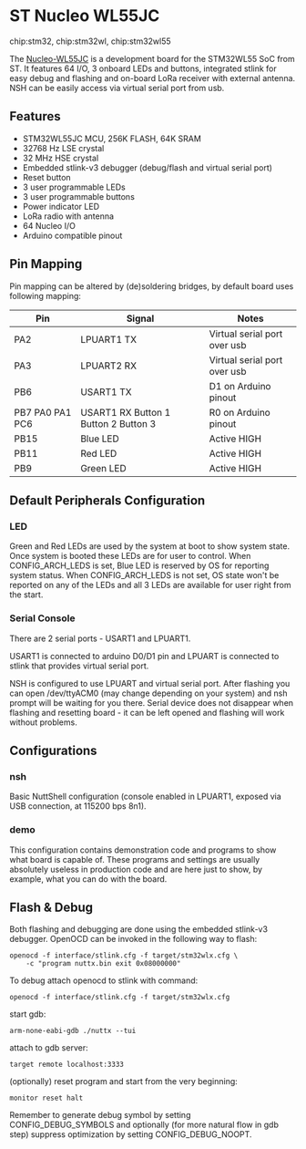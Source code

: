 # ST Nucleo WL55JC

<div class="tags">

chip:stm32, chip:stm32wl, chip:stm32wl55

</div>

The
[Nucleo-WL55JC](https://www.st.com/en/evaluation-tools/nucleo-wl55jc.html)
is a development board for the STM32WL55 SoC from ST. It features 64
I/O, 3 onboard LEDs and buttons, integrated stlink for easy debug and
flashing and on-board LoRa receiver with external antenna. NSH can be
easily access via virtual serial port from usb.

## Features

  - STM32WL55JC MCU, 256K FLASH, 64K SRAM
  - 32768 Hz LSE crystal
  - 32 MHz HSE crystal
  - Embedded stlink-v3 debugger (debug/flash and virtual serial port)
  - Reset button
  - 3 user programmable LEDs
  - 3 user programmable buttons
  - Power indicator LED
  - LoRa radio with antenna
  - 64 Nucleo I/O
  - Arduino compatible pinout

## Pin Mapping

Pin mapping can be altered by (de)soldering bridges, by default board
uses following mapping:

| Pin             | Signal                               | Notes                        |
| --------------- | ------------------------------------ | ---------------------------- |
| PA2             | LPUART1 TX                           | Virtual serial port over usb |
| PA3             | LPUART2 RX                           | Virtual serial port over usb |
| PB6             | USART1 TX                            | D1 on Arduino pinout         |
| PB7 PA0 PA1 PC6 | USART1 RX Button 1 Button 2 Button 3 | R0 on Arduino pinout         |
| PB15            | Blue LED                             | Active HIGH                  |
| PB11            | Red LED                              | Active HIGH                  |
| PB9             | Green LED                            | Active HIGH                  |

## Default Peripherals Configuration

### LED

Green and Red LEDs are used by the system at boot to show system state.
Once system is booted these LEDs are for user to control. When
CONFIG\_ARCH\_LEDS is set, Blue LED is reserved by OS for reporting
system status. When CONFIG\_ARCH\_LEDS is not set, OS state won't be
reported on any of the LEDs and all 3 LEDs are available for user right
from the start.

### Serial Console

There are 2 serial ports - USART1 and LPUART1.

USART1 is connected to arduino D0/D1 pin and LPUART is connected to
stlink that provides virtual serial port.

NSH is configured to use LPUART and virtual serial port. After flashing
you can open /dev/ttyACM0 (may change depending on your system) and nsh
prompt will be waiting for you there. Serial device does not disappear
when flashing and resetting board - it can be left opened and flashing
will work without problems.

## Configurations

### nsh

Basic NuttShell configuration (console enabled in LPUART1, exposed via
USB connection, at 115200 bps 8n1).

### demo

This configuration contains demonstration code and programs to show what
board is capable of. These programs and settings are usually absolutely
useless in production code and are here just to show, by example, what
you can do with the board.

## Flash & Debug

Both flashing and debugging are done using the embedded stlink-v3
debugger. OpenOCD can be invoked in the following way to flash:

    openocd -f interface/stlink.cfg -f target/stm32wlx.cfg \
        -c "program nuttx.bin exit 0x08000000"

To debug attach openocd to stlink with command:

    openocd -f interface/stlink.cfg -f target/stm32wlx.cfg

start gdb:

    arm-none-eabi-gdb ./nuttx --tui

attach to gdb server:

    target remote localhost:3333

(optionally) reset program and start from the very beginning:

    monitor reset halt

Remember to generate debug symbol by setting CONFIG\_DEBUG\_SYMBOLS and
optionally (for more natural flow in gdb step) suppress optimization by
setting CONFIG\_DEBUG\_NOOPT.
